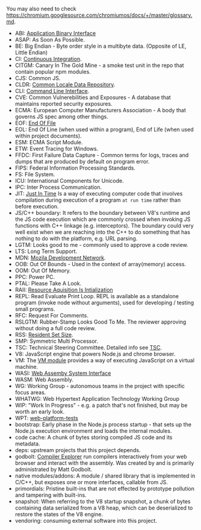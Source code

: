 You may also need to check <https://chromium.googlesource.com/chromiumos/docs/+/master/glossary.md>.

* ABI: [Application Binary Interface](https://en.wikipedia.org/wiki/Application_binary_interface)
* ASAP: As Soon As Possible.
* BE: Big Endian - Byte order style in a multibyte data.
  (Opposite of LE, Little Endian)
* CI: [Continuous Integration](https://en.wikipedia.org/wiki/Continuous_integration).
* CITGM: Canary In The Gold Mine - a smoke test unit in the repo that
  contain popular npm modules.
* CJS: Common JS.
* CLDR: [Common Locale Data Repository](https://en.wikipedia.org/wiki/Common_Locale_Data_Repository).
* CLI: [Command Line Interface](https://en.wikipedia.org/wiki/Command-line_interface).
* CVE: Common Vulnerebilities and Exposures - A database that
  maintains reported security exposures.
* ECMA: European Computer Manufacturers Association - A body that
  governs JS spec among other things.
* EOF: [End Of File](https://en.wikipedia.org/wiki/End-of-file)
* EOL: End Of Line (when used within a program), End of Life
  (when used within project documents).
* ESM: ECMA Script Module.
* ETW: Event Tracing for Windows.
* FFDC: First Failure Data Capture - Common terms for logs, traces
  and dumps that are produced by default on program error.
* FIPS:  Federal Information Processing Standards.
* FS: File System.
* ICU: International Components for Unicode.
* IPC: Inter Process Communication.
* JIT: [Just In Time](https://en.wikipedia.org/wiki/Just-in-time_compilation)
  Is a way of executing computer code that involves compilation during execution
  of a program `at run time` rather than before execution.
* JS/C++ boundary: It refers  to the boundary between V8's runtime and the
  JS code execution which are commonly crossed when invoking JS functions with
  C++ linkage (e.g. interceptors). The boundary could very well exist when we
  are reaching into the C++ to do something that has nothing to do with the
  platform, e.g. URL parsing.
* LGTM: Looks good to me - commonly used to approve a code review.
* LTS: Long Term Support.
* MDN: [Mozila Development Network](https://developer.mozilla.org/en-US).
* OOB: Out Of Bounds - Used in the context of array(memory) access.
* OOM: Out Of Memory.
* PPC: Power PC.
* PTAL: Please Take A Look.
* RAII: [Resource Aquisition Is Intialization](https://en.wikipedia.org/wiki/Resource_acquisition_is_initialization)
* REPL: Read Evaluate Print Loop. REPL is available as a standalone program
  (invoke node without arguments), used for developing / testing small programs.
* RFC: Request For Comments.
* RSLGTM: Rubber-Stamp Looks Good To Me. The reviewer approving without doing
  a full code review.
* RSS: [Resident Set Size](https://en.wikipedia.org/wiki/Resident_set_size).
* SMP: Symmetric Multi Processor.
* TSC: Technical Steering Committee. Detailed info see
  [TSC](./GOVERNANCE.md#technical-steering-committee).
* V8: JavaScript engine that powers Node.js and chrome browser.
* VM: The [VM module](https://nodejs.org/api/vm.html) provides a way of
  executing JavaScript on a virtual machine.
* WASI: [Web Assemby System Interface]( https://github.com/WebAssembly/WASI)
* WASM: Web Assembly.
* WG: Working Group - autonomous teams in the project with specific
  focus areas.
* WHATWG: Web Hypertext Application Technology Working Group
* WIP: "Work In Progress" - e.g. a patch that's not finished, but
may be worth an early look.
* WPT: [web-platform-tests](https://github.com/web-platform-tests/wpt)
* bootstrap: Early phase in the Node.js process startup - that sets up
  the Node.js execution environment and loads the internal modules.
* code cache: A chunk of bytes storing compiled JS code and its metadata.
* deps: upstream projects that this project depends.
* godbolt: [Compiler Explorer](https://godbolt.org/) run compilers
  interactively from your web browser and interact with the assembly.
  Was created by and is primarily administrated by Matt Godbolt.
* native modules/addons: A module / shared library that is
  implemented in C/C++, but exposes one or more interfaces,
  callable from JS.
* primordials: Pristine built-ins that are not effected by prototype
  pollution and tampering with built-ins.
* snapshot: When referring to the V8 startup snapshot, a chunk of
  bytes containing data serialized from a V8 heap, which can be
  deserialized to restore the states of the V8 engine.
* vendoring: consuming external software into this project.
